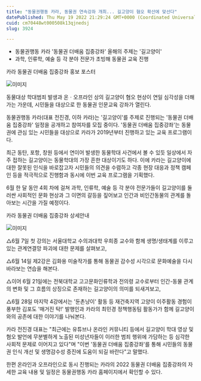 ```yaml
---
title: "동물권행동 카라, 동물권 연속강좌 개최... 길고양이 혐오 확산에 맞선다"
datePublished: Thu May 19 2022 21:29:24 GMT+0000 (Coordinated Universal Time)
cuid: cm70448wt000508k13qjnedsj
slug: 3924

---
```



- 동물권행동 카라 '동물권 더배움 집중강좌' 올해의 주제는 '길고양이'
- 과학, 인류학, 예술 등 각 분야 전문가 초빙해 동물권 교육 진행

카라 동물권 더배움 집중강좌 홍보 포스터

![이미지](https://cdn.hashnode.com/res/hashnode/image/upload/v1739255998374/111f0cf3-939a-4f21-b41f-3ff154b27d13.jpeg)

동물대상 학대범죄 발생과 온ㆍ오프라인 상의 길고양이 혐오 현상이 연일 심각성을 더해가는 가운데, 시민들을 대상으로 한 동물권 인문교육 강좌가 열린다.

동물권행동 카라(대표 전진경, 이하 카라)는 '길고양이'를 주제로 진행되는 '동물권 더배움 집중강좌' 일정을 공개하고 참여자를 모집 중이다. '동물권 더배움 집중강좌'는 동물권에 관심 있는 시민들을 대상으로 카라가 2019년부터 진행하고 있는 교육 프로그램이다.

최근 동탄, 포항, 창원 등에서 연이어 발생한 동물학대 사건에서 볼 수 있듯 일상에서 자주 접하는 길고양이는 동물학대의 가장 흔한 대상이기도 하다. 이에 카라는 길고양이에 대한 잘못된 인식을 바로잡고자 시민들의 의견을 수렴하고 각종 현장 대응과 정책 캠페인 등을 적극적으로 진행함과 동시에 이번 교육 프로그램을 기획했다.

6월 한 달 동안 4회 차에 걸쳐 과학, 인류학, 예술 등 각 분야 전문가들이 길고양이를 둘러싼 사회적인 문화 현상과 그 이면의 갈등을 짚어보고 인간과 비인간동물의 관계를 돌아보는 시간을 가질 예정이다.

카라 동물권 더배움 집중강좌 상세안내

![이미지](https://cdn.hashnode.com/res/hashnode/image/upload/v1739256001277/c7844d02-db28-4da9-b9d2-a365ce6248f5.jpeg)

△6월 7일 첫 강의는 서울대학교 수의과대학 우희종 교수와 함께 생명/생태계를 이루고 있는 관계연결망 파괴에 대한 문제를 살펴보고,

△6월 14일 제2강은 김화용 미술작가를 통해 동물권 감수성 시각으로 문화예술을 다시 바라보는 연습을 해본다.

△이어 6월 21일에는 전북대학교 고고문화인류학과 전의령 교수로부터 인간-동물 관계의 변화 및 그 흐름의 상징으로 존재하는 길고양이의 의미를 되새겨보고,

△6월 28일 마지막 4강에서는 '둔촌냥이' 활동 등 재건축지역 고양이 이주활동 경험이 풍부한 김포도 '매거진 탁!' 발행인과 카라의 최민경 정책행동팀 활동가가 함께 길고양이와의 공존에 대한 이야기를 나눠본다.

카라 전진경 대표는 "최근에는 유튜브나 온라인 커뮤니티 등에서 길고양이 학대 영상 및 혐오 발언에 무분별하게 노출된 미성년자들이 이러한 범죄 행위에 가담하는 등 심각한 사회적 문제로 이어지고 있다"며 "이번 '동물권 더배움 집중강좌'를 통해 시민들의 동물권 인식 개선 및 생명감수성 증진에 도움이 되길 바란다"고 말했다.

한편 온라인과 오프라인으로 동시 진행되는 카라의 2022 동물권 더배움 집중강좌의 자세한 교육 내용 및 일정은 동물권행동 카라 홈페이지에서 확인할 수 있다.
